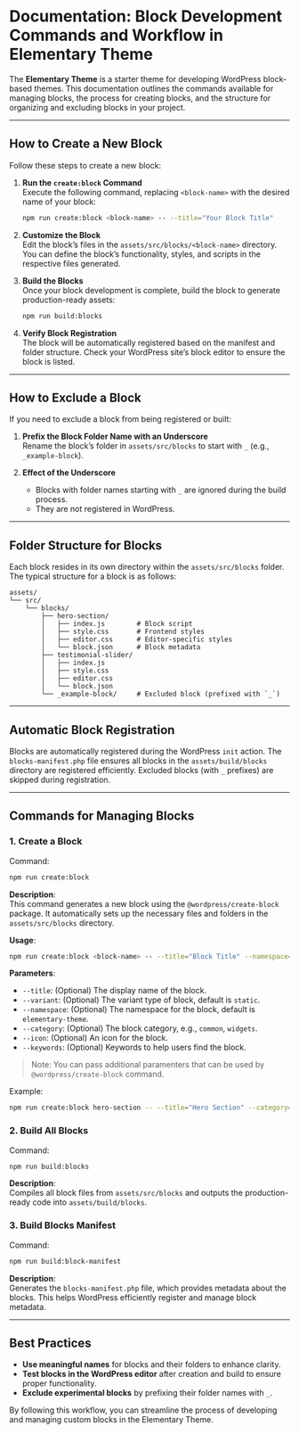 # Documentation: Block Development Commands and Workflow in Elementary Theme

The **Elementary Theme** is a starter theme for developing WordPress block-based themes. This documentation outlines the commands available for managing blocks, the process for creating blocks, and the structure for organizing and excluding blocks in your project.

---

## How to Create a New Block

Follow these steps to create a new block:

1. **Run the `create:block` Command**  
   Execute the following command, replacing `<block-name>` with the desired name of your block:
   ```bash
   npm run create:block <block-name> -- --title="Your Block Title"
   ```

2. **Customize the Block**  
   Edit the block’s files in the `assets/src/blocks/<block-name>` directory. You can define the block’s functionality, styles, and scripts in the respective files generated.

3. **Build the Blocks**  
   Once your block development is complete, build the block to generate production-ready assets:
   ```bash
   npm run build:blocks
   ```

4. **Verify Block Registration**  
   The block will be automatically registered based on the manifest and folder structure. Check your WordPress site’s block editor to ensure the block is listed.

---

## How to Exclude a Block

If you need to exclude a block from being registered or built:

1. **Prefix the Block Folder Name with an Underscore**  
   Rename the block’s folder in `assets/src/blocks` to start with `_` (e.g., `_example-block`).

2. **Effect of the Underscore**  
   - Blocks with folder names starting with `_` are ignored during the build process.
   - They are not registered in WordPress.

---

## Folder Structure for Blocks

Each block resides in its own directory within the `assets/src/blocks` folder. The typical structure for a block is as follows:

```
assets/
└── src/
    └── blocks/
        ├── hero-section/
        │   ├── index.js        # Block script
        │   ├── style.css       # Frontend styles
        │   ├── editor.css      # Editor-specific styles
        │   └── block.json      # Block metadata
        ├── testimonial-slider/
        │   ├── index.js
        │   ├── style.css
        │   ├── editor.css
        │   └── block.json
        └── _example-block/     # Excluded block (prefixed with `_`)
```

---

## Automatic Block Registration

Blocks are automatically registered during the WordPress `init` action. The `blocks-manifest.php` file ensures all blocks in the `assets/build/blocks` directory are registered efficiently. Excluded blocks (with `_` prefixes) are skipped during registration.

---

## Commands for Managing Blocks

### 1. **Create a Block**
Command:  
```bash
npm run create:block
```

**Description**:  
This command generates a new block using the `@wordpress/create-block` package. It automatically sets up the necessary files and folders in the `assets/src/blocks` directory.

**Usage**:  
```bash
npm run create:block <block-name> -- --title="Block Title" --namespace="elementary-theme" --category="common" --icon="smiley" --keywords="block,custom"
```

**Parameters**:
- `--title`: (Optional) The display name of the block.
- `--variant`: (Optional) The variant type of block, default is `static`.
- `--namespace`: (Optional) The namespace for the block, default is `elementary-theme`.
- `--category`: (Optional) The block category, e.g., `common`, `widgets`.
- `--icon`: (Optional) An icon for the block.
- `--keywords`: (Optional) Keywords to help users find the block.
> Note: You can pass additional paramenters that can be used by `@wordpress/create-block` command.

Example:  
```bash
npm run create:block hero-section -- --title="Hero Section" --category="layout"
```

### 2. **Build All Blocks**
Command:  
```bash
npm run build:blocks
```

**Description**:  
Compiles all block files from `assets/src/blocks` and outputs the production-ready code into `assets/build/blocks`.

### 3. **Build Blocks Manifest**
Command:  
```bash
npm run build:block-manifest
```

**Description**:  
Generates the `blocks-manifest.php` file, which provides metadata about the blocks. This helps WordPress efficiently register and manage block metadata.

---

## Best Practices

- **Use meaningful names** for blocks and their folders to enhance clarity.
- **Test blocks in the WordPress editor** after creation and build to ensure proper functionality.
- **Exclude experimental blocks** by prefixing their folder names with `_`.

By following this workflow, you can streamline the process of developing and managing custom blocks in the Elementary Theme.